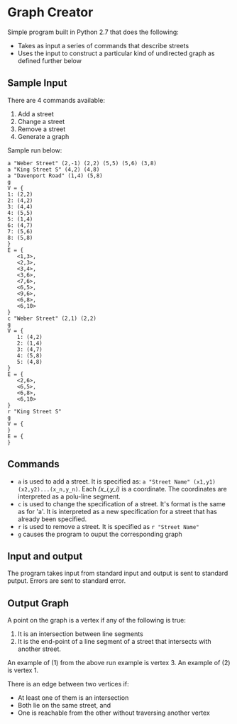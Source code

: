 # Graph Creator

Simple program built in Python 2.7 that does the following:
* Takes as input a series of commands that describe streets
* Uses the input to construct a particular kind of undirected graph as defined further below


## Sample Input

There are 4 commands available:
1. Add a street
2. Change a street
3. Remove a street
4. Generate a graph

Sample run below:
```
a "Weber Street" (2,-1) (2,2) (5,5) (5,6) (3,8)
a "King Street S" (4,2) (4,8)
a "Davenport Road" (1,4) (5,8)
g
V = {
1: (2,2)
2: (4,2)
3: (4,4)
4: (5,5)
5: (1,4)
6: (4,7)
7: (5,6)
8: (5,8)
}
E = {
   <1,3>,
   <2,3>,
   <3,4>,
   <3,6>,
   <7,6>,
   <6,5>,
   <9,6>,
   <6,8>,
   <6,10>
}
c "Weber Street" (2,1) (2,2)
g
V = {
   1: (4,2)
   2: (1,4)
   3: (4,7)
   4: (5,8)
   5: (4,8)
}
E = {
   <2,6>,
   <6,5>,
   <6,8>,
   <6,10>
}
r "King Street S"
g
V = {
}
E = {
}
```
## Commands
* ```a``` is used to add a street. It is specified as: ```a "Street Name" (x1,y1) (x2,y2)...(x_n,y_n)```. Each *(x_i,y_i)* is a coordinate. The coordinates are interpreted as a polu-line segment.
* `c` is used to change the specification of a street. It's format is the same as for 'a'. It is interpreted as a new specification for a street that has already been specified.
* `r` is used to remove a street. It is specified as `r "Street Name"`
* `g` causes the program to ouput the corresponding graph

## Input and output
The program takes input from standard input and output is sent to standard putput. Errors are sent to standard error.

## Output Graph
A point on the graph is a vertex if any of the following is true:
1. It is an intersection between line segments
2. It is the end-point of a line segment of a street that intersects with another street.

An example of (1) from the above run example is vertex 3. An example of (2) is vertex 1.

There is an edge between two vertices if:
* At least one of them is an intersection
* Both lie on the same street, and
* One is reachable from the other without traversing another vertex
